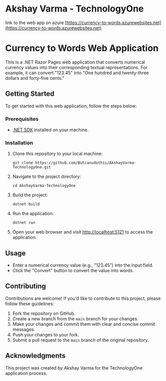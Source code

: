 

# Akshay Varma - TechnologyOne

link to the web app on azure [https://currency-to-words.azurewebsites.net](https://currency-to-words.azurewebsites.net)

# Currency to Words Web Application

This is a .NET Razor Pages web application that converts numerical currency values into their corresponding textual representations. For example, it can convert "123.45" into "One hundred and twenty-three dollars and forty-five cents."

## Getting Started

To get started with this web application, follow the steps below:

### Prerequisites

- [.NET SDK](https://dotnet.microsoft.com/download) installed on your machine.

### Installation

1. Clone this repository to your local machine:

   ```shell
   git clone https://github.com/Butcanudothis/AkshayVarma-TechnologyOne.git
   ```

2. Navigate to the project directory:

   ```shell
   cd AkshayVarma-TechnologyOne
   ```

3. Build the project:

   ```shell
   dotnet build
   ```

4. Run the application:

   ```shell
   dotnet run
   ```

5. Open your web browser and visit [http://localhost:5121](http://localhost:5121) to access the application.

## Usage

- Enter a numerical currency value (e.g., "123.45") into the input field.
- Click the "Convert" button to convert the value into words.

## Contributing

Contributions are welcome! If you'd like to contribute to this project, please follow these guidelines:

1. Fork the repository on GitHub.
2. Create a new branch from the `main` branch for your changes.
3. Make your changes and commit them with clear and concise commit messages.
4. Push your changes to your fork.
5. Submit a pull request to the `main` branch of the original repository.


## Acknowledgments

This project was created by Akshay Varma for the TechnologyOne application process.
